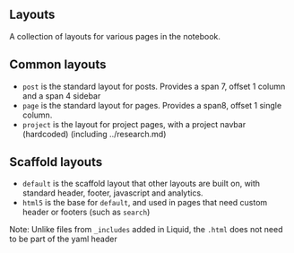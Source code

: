 
Layouts 
-------


A collection of layouts for various pages in the notebook. 

## Common layouts

* `post` is the standard layout for posts. Provides a span 7, offset 1 column and a span 4 sidebar 
* `page` is the standard layout for pages. Provides a span8, offset 1 single column.
* `project` is the layout for project pages, with a project navbar (hardcoded) (including ../research.md)

## Scaffold layouts

* `default` is the scaffold layout that other layouts are built on, with standard header, footer, javascript and analytics.
* `html5` is the base for `default`, and used in pages that need custom header or footers (such as `search`)



Note: Unlike files from `_includes` added in Liquid, the `.html` does not need to be part of the yaml header
